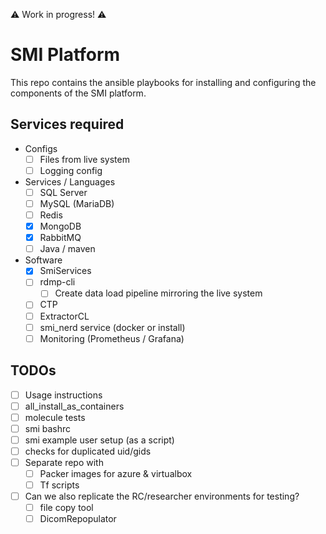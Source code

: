 ⚠ Work in progress! ⚠

# SMI Platform

This repo contains the ansible playbooks for installing and configuring the components of the SMI platform.

## Services required

-   Configs
    -   [ ] Files from live system
    -   [ ] Logging config
-   Services / Languages
    -   [ ] SQL Server
    -   [ ] MySQL (MariaDB)
    -   [ ] Redis
    -   [x] MongoDB
    -   [x] RabbitMQ
    -   [ ] Java / maven
-   Software
    -   [x] SmiServices
    -   [ ] rdmp-cli
        -   [ ] Create data load pipeline mirroring the live system
    -   [ ] CTP
    -   [ ] ExtractorCL
    -   [ ] smi_nerd service (docker or install)
    -   [ ] Monitoring (Prometheus / Grafana)

## TODOs

-   [ ] Usage instructions
-   [ ] all_install_as_containers
-   [ ] molecule tests
-   [ ] smi bashrc
-   [ ] smi example user setup (as a script)
-   [ ] checks for duplicated uid/gids
-   [ ] Separate repo with
    -   [ ] Packer images for azure & virtualbox
    -   [ ] Tf scripts
-   [ ] Can we also replicate the RC/researcher environments for testing?
    -   [ ] file copy tool
    -   [ ] DicomRepopulator
